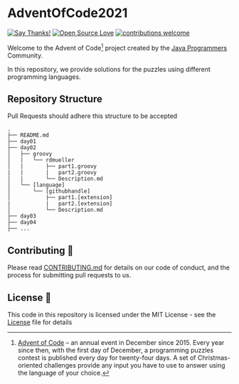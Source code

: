 # AdventOfCode2021

[![Say Thanks!](https://img.shields.io/badge/Say%20Thanks-!-1EAEDB.svg)](https://saythanks.io/to/HoussemNasri)
[![Open Source Love](https://badges.frapsoft.com/os/v2/open-source.svg?v=103)](https://github.com/JavaProgrammers)
[![contributions welcome](https://img.shields.io/badge/contributions-welcome-brightgreen.svg?style=flat)](https://github.com/JavaProgrammers/AdventOfCode2021/issues)

Welcome to the Advent of Code[^aoc] project created by the [Java Programmers][facebook] Community.

In this repository, we provide solutions for the puzzles using different programming languages.
## Repository Structure
Pull Requests should adhere this structure to be accepted
```
.
├── README.md
├── day01
├── day02
│   ├── groovy
│   |   └── rdmueller
│   |       ├── part1.groovy
|   |       |   part2.groovy
│   |       └── Description.md
│   └── [language]
│       └── [githubhandle]
│           ├── part1.[extension]
|           |   part2.[extension]
│           └── Description.md
├── day03
├── day04
├── ...
```
## Contributing 🤝
Please read [CONTRIBUTING.md](CONTRIBUTING.md) for details on our code of conduct, and the process for submitting pull requests to us.

## License 📄
This code in this repository is licensed under the MIT License - see the [License](LICENSE.md) file for details



[^aoc]:
    [Advent of Code][aoc] – an annual event in December since 2015.
    Every year since then, with the first day of December, a programming puzzles contest is published every day for twenty-four days.
    A set of Christmas-oriented challenges provide any input you have to use to answer using the language of your choice.

[aoc]: https://adventofcode.com
[github]: https://github.com/JavaProgrammers
[scala]: https://www.scala-lang.org/
[facebook]: https://www.facebook.com/groups/java.for.life


